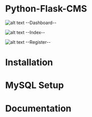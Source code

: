 # Python-Flask-CMS
![alt text](https://raw.githubusercontent.com/KingCobra2018/Python-Flask-CMS/master/static/dashboard.png)
                      --Dashboard--
                      
![alt text](https://raw.githubusercontent.com/KingCobra2018/Python-Flask-CMS/master/static/index.png)
                        --Index--
                        
![alt text](https://raw.githubusercontent.com/KingCobra2018/Python-Flask-CMS/master/static/register.png)
                       --Register--

# Installation

# MySQL Setup

# Documentation
